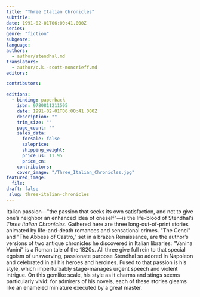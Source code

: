 ```yaml
---
title: "Three Italian Chronicles"
subtitle:
date: 1991-02-01T06:00:41.000Z
series:
genre: "fiction"
subgenre:
language:
authors:
  - author/stendhal.md
translators:
  - author/c.k.-scott-moncrieff.md
editors:

contributors:

editions:
  - binding: paperback
    isbn: 9780811211505
    date: 1991-02-01T06:00:41.000Z
    description: ""
    trim_size: ""
    page_count: ""
    sales_data:
      forsale: false
      saleprice:
      shipping_weight:
      price_us: 11.95
      price_cn:
    contributors:
    cover_image: "/Three_Italian_Chronicles.jpg"
featured_image:
  file:
draft: false
_slug: three-italian-chronicles
---
```


Italian passion––"the passion that seeks its own satisfaction, and not to give one’s neighbor an enhanced idea of oneself"––is the life-blood of Stendhal’s _Three Italian Chronicles_. Gathered here are three long-out-of-print stories animated by life-and-death romances and sensational crimes. "The Cenci" and "The Abbess of Castro," set in a brazen Renaissance, are the author’s versions of two antique chronicles he discovered in Italian libraries: "Vanina Vanini" is a Roman tale of the 1820s. All three give full rein to that special egoism of unswerving, passionate purpose Stendhal so adored in Napoleon and celebrated in all his heroes and heroines. Fused to that passion is his style, which imperturbably stage-manages urgent speech and violent intrigue. On this gemlike scale, his style as it charms and stings seems particularly vivid: for admirers of his novels, each of these stories gleams like an enameled miniature executed by a great master.

